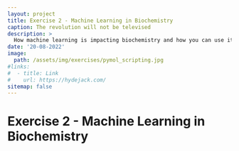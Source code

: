 ```yaml
---
layout: project
title: Exercise 2 - Machine Learning in Biochemistry
caption: The revolution will not be televised
description: >
  How machine learning is impacting biochemistry and how you can use it in your research and studies
date: '20-08-2022'
image: 
  path: /assets/img/exercises/pymol_scripting.jpg
#links:
#  - title: Link
#    url: https://hydejack.com/
sitemap: false
---
```


# Exercise 2 - Machine Learning in Biochemistry

